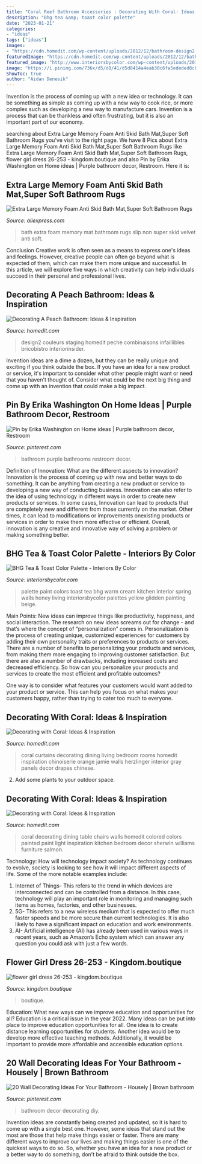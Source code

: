 ```yaml
---
title: "Coral Reef Bathroom Accessories : Decorating With Coral: Ideas &amp; Inspiration"
description: "Bhg tea &amp; toast color palette"
date: "2023-01-21"
categories:
- "ideas"
tags: ["ideas"]
images:
- "https://cdn.homedit.com/wp-content/uploads/2012/12/bathroom-design2.jpg"
featuredImage: "https://cdn.homedit.com/wp-content/uploads/2012/12/bathroom-design2.jpg"
featured_image: "http://www.interiorsbycolor.com/wp-content/uploads/2014/08/BHG-Tea-Toast-Color-Palette.jpg"
image: "https://i.pinimg.com/736x/d5/d8/41/d5d8414a4eab30c6fa5ededed8c8eec3--simple-bathroom-diy-bathroom.jpg"
ShowToc: true
author: "Aidan Denesik"
---
```



Invention is the process of coming up with a new idea or technology. It can be something as simple as coming up with a new way to cook rice, or more complex such as developing a new way to manufacture cars. Invention is a process that can be thankless and often frustrating, but it is also an important part of our economy.

	

		
searching about Extra Large Memory Foam Anti Skid Bath Mat,Super Soft Bathroom Rugs you've visit to the right page. We have 8 Pics about Extra Large Memory Foam Anti Skid Bath Mat,Super Soft Bathroom Rugs like Extra Large Memory Foam Anti Skid Bath Mat,Super Soft Bathroom Rugs, flower girl dress 26-253 - kingdom.boutique and also Pin by Erika Washington on Home ideas | Purple bathroom decor, Restroom. Here it is:
		
    
## Extra Large Memory Foam Anti Skid Bath Mat,Super Soft Bathroom Rugs

<img loading=lazy src="https://ae01.alicdn.com/kf/HTB1MaU3c6nD8KJjSspbq6zbEXXaP/Extra-Large-Memory-Foam-Anti-Skid-Bath-Mat-Super-Soft-Bathroom-Rugs-Coral-Velvet-Non-Slip.jpg" onerror="this.onerror=null;this.src='https://tse1.mm.bing.net/th?id=OIP.4HM5jejVlq-UI8YCWo92PwHaHa&amp;pid=15.1';" alt="Extra Large Memory Foam Anti Skid Bath Mat,Super Soft Bathroom Rugs">

_Source: aliexpress.com_

>bath extra foam memory mat bathroom rugs slip non super skid velvet anti soft. 

	

Conclusion
Creative work is often seen as a means to express one's ideas and feelings. However, creative people can often go beyond what is expected of them, which can make them more unique and successful. In this article, we will explore five ways in which creativity can help individuals succeed in their personal and professional lives.

    
## Decorating A Peach Bathroom: Ideas &amp; Inspiration

<img loading=lazy src="https://cdn.homedit.com/wp-content/uploads/2012/12/bathroom-design2.jpg" onerror="this.onerror=null;this.src='https://tse3.mm.bing.net/th?id=OIP.79YpyIk1YjIfFk2UohZpUQHaKA&amp;pid=15.1';" alt="Decorating A Peach Bathroom: Ideas &amp; Inspiration">

_Source: homedit.com_

>design2 couleurs staging homedit peche combinaisons infaillibles bricobistro interiorinsider. 

	

Invention ideas are a dime a dozen, but they can be really unique and exciting if you think outside the box. If you have an idea for a new product or service, it's important to consider what other people might want or need that you haven't thought of. Consider what could be the next big thing and come up with an invention that could make a big impact.

    
## Pin By Erika Washington On Home Ideas | Purple Bathroom Decor, Restroom

<img loading=lazy src="https://i.pinimg.com/736x/61/c6/4d/61c64d1ae5765b8c75774b673f560a64.jpg" onerror="this.onerror=null;this.src='https://tse1.mm.bing.net/th?id=OIP.qPC2fzVGgIWf3_jxul9cBQHaJ3&amp;pid=15.1';" alt="Pin by Erika Washington on Home ideas | Purple bathroom decor, Restroom">

_Source: pinterest.com_

>bathroom purple bathrooms restroom decor. 

	

Definition of Innovation: What are the different aspects to innovation?
Innovation is the process of coming up with new and better ways to do something. It can be anything from creating a new product or service to developing a new way of conducting business. Innovation can also refer to the idea of using technology in different ways in order to create new products or services. In some cases, Innovation can lead to products that are completely new and different from those currently on the market. Other times, it can lead to modifications or improvements onexisting products or services in order to make them more effective or efficient. Overall, innovation is any creative and innovative way of solving a problem or making something better.

    
## BHG Tea &amp; Toast Color Palette - Interiors By Color

<img loading=lazy src="http://www.interiorsbycolor.com/wp-content/uploads/2014/08/BHG-Tea-Toast-Color-Palette.jpg" onerror="this.onerror=null;this.src='https://tse3.mm.bing.net/th?id=OIP.vZ_RdlgtX1uWHu3ONyanpAHaKu&amp;pid=15.1';" alt="BHG Tea &amp; Toast Color Palette - Interiors By Color">

_Source: interiorsbycolor.com_

>palette paint colors toast tea bhg warm cream kitchen interior spring walls honey living interiorsbycolor palettes yellow glidden painting beige. 

	

Main Points: New ideas can improve things like productivity, happiness, and social interaction.
The research on new ideas screams out for change - and that’s where the concept of “personalization” comes in. Personalization is the process of creating unique, customized experiences for customers by adding their own personality traits or preferences to products or services.
There are a number of benefits to personalizing your products and services, from making them more engaging to improving customer satisfaction. But there are also a number of drawbacks, including increased costs and decreased efficiency. So how can you personalize your products and services to create the most efficient and profitable outcomes?

One way is to consider what features your customers would want added to your product or service. This can help you focus on what makes your customers happy, rather than trying to cater too much to everyone.

    
## Decorating With Coral: Ideas &amp; Inspiration

<img loading=lazy src="http://cdn.homedit.com/wp-content/uploads/2013/05/Dining-Room-coral-curtains.jpg" onerror="this.onerror=null;this.src='https://tse1.mm.bing.net/th?id=OIP.uwvebnGJbL2YXn1T2LVaWgHaLH&amp;pid=15.1';" alt="Decorating with Coral: Ideas &amp; Inspiration">

_Source: homedit.com_

>coral curtains decorating dining living bedroom rooms homedit inspiration chinoiserie orange jamie walls herzlinger interior gray panels decor drapes chinese. 

	

2. Add some plants to your outdoor space.

    
## Decorating With Coral: Ideas &amp; Inspiration

<img loading=lazy src="http://cdn.homedit.com/wp-content/uploads/2013/05/coral-dining-table-chairs.jpg" onerror="this.onerror=null;this.src='https://tse3.mm.bing.net/th?id=OIP.0XRVBMPdifPxQeJ7GdJzjwHaLI&amp;pid=15.1';" alt="Decorating with Coral: Ideas &amp; Inspiration">

_Source: homedit.com_

>coral decorating dining table chairs walls homedit colored colors painted paint light inspiration kitchen bedroom decor sherwin williams furniture salmon. 

	

Technology: How will technology impact society?
As technology continues to evolve, society is looking to see how it will impact different aspects of life. Some of the more notable examples include:
1. Internet of Things- This refers to the trend in which devices are interconnected and can be controlled from a distance. In this case, technology will play an important role in monitoring and managing such items as homes, factories, and other businesses. 
2. 5G- This refers to a new wireless medium that is expected to offer much faster speeds and be more secure than current technologies. It is also likely to have a significant impact on education and work environments. 
3. AI- Artificial intelligence (AI) has already been used in various ways in recent years, such as Amazon’s Echo system which can answer any question you could ask with just a few words.

    
## Flower Girl Dress 26-253 - Kingdom.boutique

<img loading=lazy src="https://www.kingdom.boutique/images/stories/virtuemart/product/IMG_1536.jpg" onerror="this.onerror=null;this.src='https://tse1.mm.bing.net/th?id=OIP.29XSn5yKKTtJZtDcyivC0QHaLH&amp;pid=15.1';" alt="flower girl dress 26-253 - kingdom.boutique">

_Source: kingdom.boutique_

>boutique. 

	

Education: What new ways can we improve education and opportunities for all?
Education is a critical issue in the year 2022. Many ideas can be put into place to improve education opportunities for all. One idea is to create distance learning opportunities for students. Another idea would be to develop more effective teaching methods. Additionally, it would be important to provide more affordable and accessible education options.

    
## 20 Wall Decorating Ideas For Your Bathroom - Housely | Brown Bathroom

<img loading=lazy src="https://i.pinimg.com/736x/d5/d8/41/d5d8414a4eab30c6fa5ededed8c8eec3--simple-bathroom-diy-bathroom.jpg" onerror="this.onerror=null;this.src='https://tse4.mm.bing.net/th?id=OIP.zd7tYcSZewGB0OQnkrRUoAHaJ3&amp;pid=15.1';" alt="20 Wall Decorating Ideas For Your Bathroom - Housely | Brown bathroom">

_Source: pinterest.com_

>bathroom decor decorating diy. 

	

Invention ideas are constantly being created and updated, so it is hard to come up with a single best one. However, some ideas that stand out the most are those that help make things easier or faster. There are many different ways to improve our lives and making things easier is one of the quickest ways to do so. So, whether you have an idea for a new product or a better way to do something, don’t be afraid to think outside the box.

